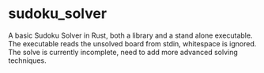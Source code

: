 # sudoku_solver

A basic Sudoku Solver in Rust, both a library and a stand alone executable.
The executable reads the unsolved board from stdin, whitespace is ignored.
The solve is currently incomplete, need to add more advanced solving techniques.
